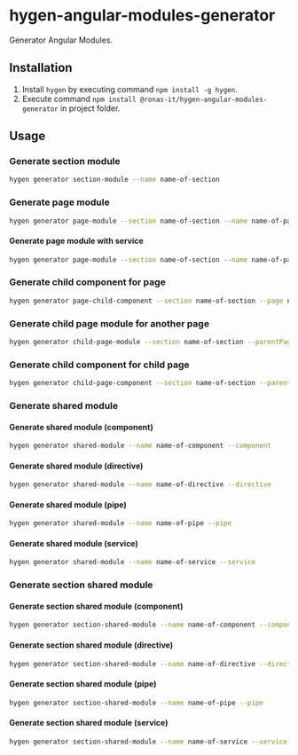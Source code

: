 # hygen-angular-modules-generator

Generator Angular Modules.

## Installation

1. Install `hygen` by executing command `npm install -g hygen`.
1. Execute command `npm install @ronas-it/hygen-angular-modules-generator` in project folder.

## Usage

### Generate section module

```bash
hygen generator section-module --name name-of-section
```

### Generate page module

```bash
hygen generator page-module --section name-of-section --name name-of-page
```

#### Generate page module with service

```bash
hygen generator page-module --section name-of-section --name name-of-page --withService
```

### Generate child component for page

```bash
hygen generator page-child-component --section name-of-section --page name-of-page --name name-of-component
```

### Generate child page module for another page

```bash
hygen generator child-page-module --section name-of-section --parentPage name-of-page --name name-of-child-page
```

### Generate child component for child page

```bash
hygen generator child-page-component --section name-of-section --parentPage name-of-parent-page --page name-of-child-page --name name-of-component
```

### Generate shared module

#### Generate shared module (component)

```bash
hygen generator shared-module --name name-of-component --component
```

#### Generate shared module (directive)

```bash
hygen generator shared-module --name name-of-directive --directive
```

#### Generate shared module (pipe)

```bash
hygen generator shared-module --name name-of-pipe --pipe
```

#### Generate shared module (service)

```bash
hygen generator shared-module --name name-of-service --service
```

### Generate section shared module

#### Generate section shared module (component)

```bash
hygen generator section-shared-module --name name-of-component --component
```

#### Generate section shared module (directive)

```bash
hygen generator section-shared-module --name name-of-directive --directive
```

#### Generate section shared module (pipe)

```bash
hygen generator section-shared-module --name name-of-pipe --pipe
```

#### Generate section shared module (service)

```bash
hygen generator section-shared-module --name name-of-service --service
```
